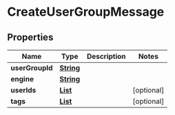 

# CreateUserGroupMessage


## Properties

| Name | Type | Description | Notes |
|------------ | ------------- | ------------- | -------------|
|**userGroupId** | [**String**](String.md) |  |  |
|**engine** | [**String**](String.md) |  |  |
|**userIds** | [**List**](List.md) |  |  [optional] |
|**tags** | [**List**](List.md) |  |  [optional] |



